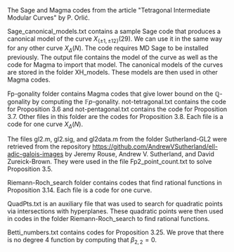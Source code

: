 The Sage and Magma codes from the article "Tetragonal Intermediate Modular Curves" by P. Orlić.

Sage_canonical_models.txt contains a sample Sage code that produces a canonical model of the curve $X_{\{\pm1,\pm12\}}(29)$. We can use it in the same way for any other curve $X_\Delta(N)$. The code requires MD Sage to be installed previously. The output file contains the model of the curve as well as the code for Magma to import that model. The canonical models of the curves are stored in the folder XH_models. These models are then used in other Magma codes.

Fp-gonality folder contains Magma codes that give lower bound on the $\mathbb{Q}$-gonality by computing the $\mathbb{F}p$-gonality. not-tetragonal.txt contains the code for Proposition 3.6 and not-pentagonal.txt contains the code for Proposition 3.7. Other files in this folder are the codes for Proposition 3.8. Each file is a code for one curve $X_\Delta(N)$.

The files gl2.m, gl2.sig, and gl2data.m from the folder Sutherland-GL2 were retrieved from the repository https://github.com/AndrewVSutherland/ell-adic-galois-images by Jeremy Rouse, Andrew V. Sutherland, and David Zureick-Brown. They were used in the file Fp2_point_count.txt to solve Proposition 3.5.

Riemann-Roch_search folder contains codes that find rational functions in Proposition 3.14. Each file is a code for one curve.

QuadPts.txt is an auxiliary file that was used to search for quadratic points via intersections with hyperplanes. These quadratic points were then used in codes in the folder Riemann-Roch_search to find rational functions.

Betti_numbers.txt contains codes for Proposition 3.25. We prove that there is no degree $4$ function by computing that $\beta_{2,2}=0$.
